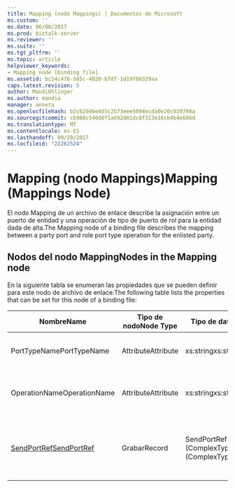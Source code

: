 ```yaml
---
title: Mapping (nodo Mappings) | Documentos de Microsoft
ms.custom: ''
ms.date: 06/08/2017
ms.prod: biztalk-server
ms.reviewer: ''
ms.suite: ''
ms.tgt_pltfrm: ''
ms.topic: article
helpviewer_keywords:
- Mapping node [binding file]
ms.assetid: bc54c476-505c-4020-b7df-1d19f86329aa
caps.latest.revision: 5
author: MandiOhlinger
ms.author: mandia
manager: anneta
ms.openlocfilehash: b2c62d46e4d5c2b73eee5094ecda0e20c039798a
ms.sourcegitcommit: cb908c540d8f1a692d01dc8f313e16cb4b4e696d
ms.translationtype: MT
ms.contentlocale: es-ES
ms.lasthandoff: 09/20/2017
ms.locfileid: "22262524"
---
```

# <a name="mapping-mappings-node"></a><span data-ttu-id="bc76a-102">Mapping (nodo Mappings)</span><span class="sxs-lookup"><span data-stu-id="bc76a-102">Mapping (Mappings Node)</span></span>
<span data-ttu-id="bc76a-103">El nodo Mapping de un archivo de enlace describe la asignación entre un puerto de entidad y una operación de tipo de puerto de rol para la entidad dada de alta.</span><span class="sxs-lookup"><span data-stu-id="bc76a-103">The Mapping node of a binding file describes the mapping between a party port and role port type operation for the enlisted party.</span></span>  
  
## <a name="nodes-in-the-mapping-node"></a><span data-ttu-id="bc76a-104">Nodos del nodo Mapping</span><span class="sxs-lookup"><span data-stu-id="bc76a-104">Nodes in the Mapping node</span></span>  
 <span data-ttu-id="bc76a-105">En la siguiente tabla se enumeran las propiedades que se pueden definir para este nodo de archivo de enlace:</span><span class="sxs-lookup"><span data-stu-id="bc76a-105">The following table lists the properties that can be set for this node of a binding file:</span></span>  
  
|<span data-ttu-id="bc76a-106">**Nombre**</span><span class="sxs-lookup"><span data-stu-id="bc76a-106">**Name**</span></span>|<span data-ttu-id="bc76a-107">**Tipo de nodo**</span><span class="sxs-lookup"><span data-stu-id="bc76a-107">**Node Type**</span></span>|<span data-ttu-id="bc76a-108">**Tipo de datos**</span><span class="sxs-lookup"><span data-stu-id="bc76a-108">**Data Type**</span></span>|<span data-ttu-id="bc76a-109">**Description**</span><span class="sxs-lookup"><span data-stu-id="bc76a-109">**Description**</span></span>|<span data-ttu-id="bc76a-110">**Restricciones**</span><span class="sxs-lookup"><span data-stu-id="bc76a-110">**Restrictions**</span></span>|<span data-ttu-id="bc76a-111">**Comentarios**</span><span class="sxs-lookup"><span data-stu-id="bc76a-111">**Comments**</span></span>|  
|--------------|-------------------|-------------------|---------------------|----------------------|------------------|  
|<span data-ttu-id="bc76a-112">PortTypeName</span><span class="sxs-lookup"><span data-stu-id="bc76a-112">PortTypeName</span></span>|<span data-ttu-id="bc76a-113">Attribute</span><span class="sxs-lookup"><span data-stu-id="bc76a-113">Attribute</span></span>|<span data-ttu-id="bc76a-114">xs:string</span><span class="sxs-lookup"><span data-stu-id="bc76a-114">xs:string</span></span>|<span data-ttu-id="bc76a-115">Especifica el nombre del tipo de puerto.</span><span class="sxs-lookup"><span data-stu-id="bc76a-115">Specifies the name of the port type.</span></span>|<span data-ttu-id="bc76a-116">No requerido</span><span class="sxs-lookup"><span data-stu-id="bc76a-116">Not required</span></span>|<span data-ttu-id="bc76a-117">Valor predeterminado: vacío</span><span class="sxs-lookup"><span data-stu-id="bc76a-117">Default value: empty</span></span>|  
|<span data-ttu-id="bc76a-118">OperationName</span><span class="sxs-lookup"><span data-stu-id="bc76a-118">OperationName</span></span>|<span data-ttu-id="bc76a-119">Attribute</span><span class="sxs-lookup"><span data-stu-id="bc76a-119">Attribute</span></span>|<span data-ttu-id="bc76a-120">xs:string</span><span class="sxs-lookup"><span data-stu-id="bc76a-120">xs:string</span></span>|<span data-ttu-id="bc76a-121">Especifica la operación que pertenece a este tipo de puerto.</span><span class="sxs-lookup"><span data-stu-id="bc76a-121">Specifies the operation belonging to this port type.</span></span>|<span data-ttu-id="bc76a-122">No requerido</span><span class="sxs-lookup"><span data-stu-id="bc76a-122">Not required</span></span>|<span data-ttu-id="bc76a-123">Valor predeterminado: vacío</span><span class="sxs-lookup"><span data-stu-id="bc76a-123">Default value: empty</span></span>|  
|[<span data-ttu-id="bc76a-124">SendPortRef</span><span class="sxs-lookup"><span data-stu-id="bc76a-124">SendPortRef</span></span>](../core/sendportref-mapping-node.md)|<span data-ttu-id="bc76a-125">Grabar</span><span class="sxs-lookup"><span data-stu-id="bc76a-125">Record</span></span>|<span data-ttu-id="bc76a-126">SendPortRef (ComplexType)</span><span class="sxs-lookup"><span data-stu-id="bc76a-126">SendPortRef (ComplexType)</span></span>|<span data-ttu-id="bc76a-127">Nodo contenedor de la lista de puertos de envío asociados a la asignación.</span><span class="sxs-lookup"><span data-stu-id="bc76a-127">Container node for the list of send ports associated with a mapping.</span></span>|<span data-ttu-id="bc76a-128">No requerido</span><span class="sxs-lookup"><span data-stu-id="bc76a-128">Not required</span></span>|<span data-ttu-id="bc76a-129">Valor predeterminado: ninguno</span><span class="sxs-lookup"><span data-stu-id="bc76a-129">Default value: none</span></span>|